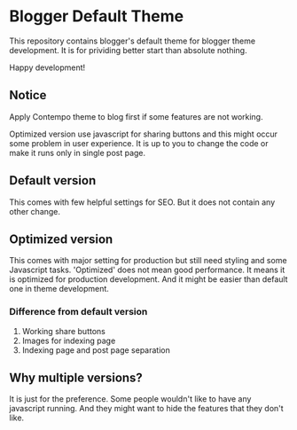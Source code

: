 # Blogger Default Theme
This repository contains blogger's default theme for blogger theme development. It is for prividing better start than absolute nothing.

Happy development!

## Notice
Apply Contempo theme to blog first if some features are not working.

Optimized version use javascript for sharing buttons and this might occur some problem in user experience. It is up to you to change the code or make it runs only in single post page.

## Default version
This comes with few helpful settings for SEO. But it does not contain any other change.

## Optimized version
This comes with major setting for production but still need styling and some Javascript tasks. 'Optimized' does not mean good performance. It means it is optimized for production development. And it might be easier than default one in theme development.

### Difference from default version
1. Working share buttons
2. Images for indexing page
3. Indexing page and post page separation

## Why multiple versions?
It is just for the preference. Some people wouldn't like to have any javascript running. And they might want to hide the features that they don't like.

